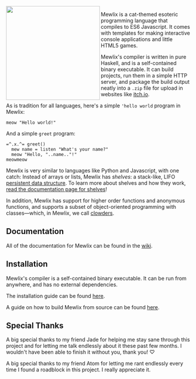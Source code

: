 <img align="left" width="256" height="256" src="logo.svg">

Mewlix is a cat-themed esoteric programming language that compiles to ES6 Javascript. It comes with templates for making interactive console applications and little HTML5 games.

Mewlix's compiler is written in pure Haskell, and is a self-contained binary executable. It can build projects, run them in a simple HTTP server, and package the build output neatly into a `.zip` file for upload in websites like [itch.io](https://itch.io/).

As is tradition for all languages, here's a simple `'hello world` program in Mewlix:
```mewlix
meow "Hello world!"
```
And a simple `greet` program:
```mewlix
=^.x.^= greet()
  mew name = listen "What's your name?"
  meow "Hello, "..name.."!"
meowmeow
```

Mewlix is very similar to languages like Python and Javascript, with one catch: Instead of arrays or lists, Mewlix has *shelves*: a stack-like, LIFO [persistent data structure](https://en.wikipedia.org/wiki/Persistent_data_structure). To learn more about shelves and how they work, [read the documentation page for shelves](todo)!

In addition, Mewlix has support for higher order functions and anonymous functions, and supports a subset of object-oriented programming with classes—which, in Mewlix, we call [clowders](https://www.merriam-webster.com/dictionary/clowder).

## Documentation
All of the documentation for Mewlix can be found in the [wiki](todo).

## Installation
Mewlix's compiler is a self-contained binary executable. It can be run from anywhere, and has no external dependencies.

The installation guide can be found [here](INSTALL.md).

A guide on how to build Mewlix from source can be found [here](INSTALL.md#build-from-source).

## Special Thanks
A big special thanks to my friend Jade for helping me stay sane through this project and for letting me talk endlessly about it these past few months. I wouldn't have been able to finish it without you, thank you! ♡

A big special thanks to my friend Atom for letting me rant endlessly every time I found a roadblock in this project. I really appreciate it.
